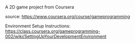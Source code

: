 A 2D game project from Coursera

source: https://www.coursera.org/course/gameprogramming

Environment Setup Instructions: https://class.coursera.org/gameprogramming-002/wiki/SettingUpYourDevelopmentEnvironment
